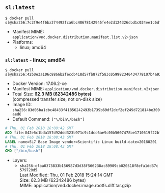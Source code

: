 ## `sl:latest`

```console
$ docker pull sl@sha256:7c2f9e4f6ba374492fca6bc48678142945fe4e2d124326dbd1c034ee1c6df9be
```

-	Manifest MIME: `application/vnd.docker.distribution.manifest.list.v2+json`
-	Platforms:
	-	linux; amd64

### `sl:latest` - linux; amd64

```console
$ docker pull sl@sha256:42b0e3a106c8866b2feccb418d57fb872f583c059982340434778107b4a937aa
```

-	Docker Version: 17.06.2-ce
-	Manifest MIME: `application/vnd.docker.distribution.manifest.v2+json`
-	Total Size: **62.3 MB (62342486 bytes)**  
	(compressed transfer size, not on-disk size)
-	Image ID: `sha256:83d05ba1cbc48433f41856242493b1739b69df2dcf2ef249d721814be300aed6`
-	Default Command: `["\/bin\/bash"]`

```dockerfile
# Thu, 01 Feb 2018 18:08:42 GMT
ADD file:842e6c1bda157d92ddd323b971c9c1dcc6ae9c00b5607478be1710619f22bfea in / 
# Thu, 01 Feb 2018 18:08:43 GMT
LABEL name=SL7 Base Image vendor=Scientific Linux build-date=20180201
# Thu, 01 Feb 2018 18:08:43 GMT
CMD ["/bin/bash"]
```

-	Layers:
	-	`sha256:cfaa0373833b156987d3d38f566238ac89909cb020318f8efa1dd37c579720d5`  
		Last Modified: Thu, 01 Feb 2018 15:24:14 GMT  
		Size: 62.3 MB (62342486 bytes)  
		MIME: application/vnd.docker.image.rootfs.diff.tar.gzip
